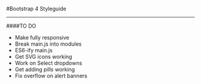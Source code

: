 #Bootstrap 4 Styleguide

---

####TO DO
- Make fully responsive
- Break main.js into modules
- ES6-ify main.js
- Get SVG icons working
- Work on Select dropdowns
- Get adding pills working
- Fix overflow on alert banners
